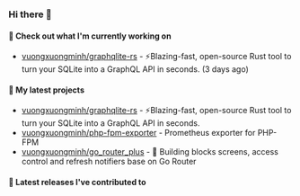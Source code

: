 ### Hi there 👋

#### 👷 Check out what I'm currently working on

- [vuongxuongminh/graphqlite-rs](https://github.com/vuongxuongminh/graphqlite-rs) - ⚡Blazing-fast, open-source Rust tool to turn your SQLite into a GraphQL API in seconds. (3 days ago)

#### 🌱 My latest projects

- [vuongxuongminh/graphqlite-rs](https://github.com/vuongxuongminh/graphqlite-rs) - ⚡Blazing-fast, open-source Rust tool to turn your SQLite into a GraphQL API in seconds.
- [vuongxuongminh/php-fpm-exporter](https://github.com/vuongxuongminh/php-fpm-exporter) - Prometheus exporter for PHP-FPM 
- [vuongxuongminh/go_router_plus](https://github.com/vuongxuongminh/go_router_plus) - :office: Building blocks screens, access control and refresh notifiers base on Go Router

#### 🔭 Latest releases I've contributed to

